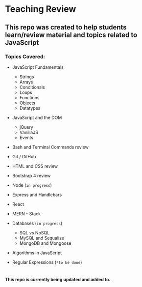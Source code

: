 # Teaching Review


## This repo was created to help students learn/review material and topics related to JavaScript


### Topics Covered:

* JavaScript Fundamentals
    - Strings
    - Arrays
    - Conditionals
    - Loops
    - Functions
    - Objects
    - Datatypes

* JavaScript and the DOM
    - jQuery
    - VanillaJS
    - Events

* Bash and Terminal Commands review

* Git / GitHub

* HTML and CSS review

* Bootstrap 4 review

* Node (`in progress`)

* Express and Handlebars

* React

* MERN - Stack

* Databases (`in progress`)
    - SQL vs NoSQL
    - MySQL and Sequalize
    - MongoDB and Mongoose

* Algorithms in JavaScript

* Regular Expressions (`*to be done`)

#

#### This repo is currently being updated and added to.